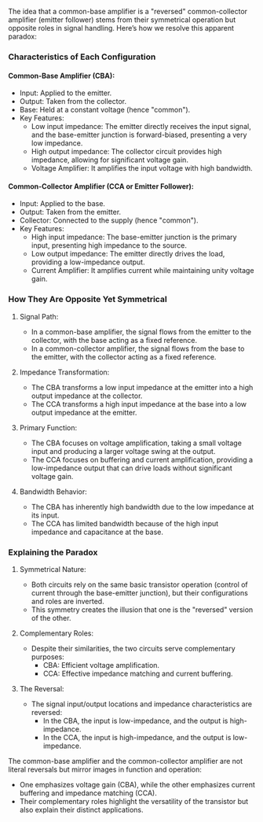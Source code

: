 The idea that a common-base amplifier is a "reversed" common-collector amplifier (emitter follower) stems from their symmetrical operation but opposite roles in signal handling. Here’s how we resolve this apparent paradox:

### Characteristics of Each Configuration

#### Common-Base Amplifier (CBA):
- Input: Applied to the emitter.
- Output: Taken from the collector.
- Base: Held at a constant voltage (hence "common").
- Key Features:
  - Low input impedance: The emitter directly receives the input signal, and the base-emitter junction is forward-biased, presenting a very low impedance.
  - High output impedance: The collector circuit provides high impedance, allowing for significant voltage gain.
  - Voltage Amplifier: It amplifies the input voltage with high bandwidth.

#### Common-Collector Amplifier (CCA or Emitter Follower):
- Input: Applied to the base.
- Output: Taken from the emitter.
- Collector: Connected to the supply (hence "common").
- Key Features:
  - High input impedance: The base-emitter junction is the primary input, presenting high impedance to the source.
  - Low output impedance: The emitter directly drives the load, providing a low-impedance output.
  - Current Amplifier: It amplifies current while maintaining unity voltage gain.

### How They Are Opposite Yet Symmetrical

1. Signal Path:
   - In a common-base amplifier, the signal flows from the emitter to the collector, with the base acting as a fixed reference.
   - In a common-collector amplifier, the signal flows from the base to the emitter, with the collector acting as a fixed reference.

2. Impedance Transformation:
   - The CBA transforms a low input impedance at the emitter into a high output impedance at the collector.
   - The CCA transforms a high input impedance at the base into a low output impedance at the emitter.

3. Primary Function:
   - The CBA focuses on voltage amplification, taking a small voltage input and producing a larger voltage swing at the output.
   - The CCA focuses on buffering and current amplification, providing a low-impedance output that can drive loads without significant voltage gain.

4. Bandwidth Behavior:
   - The CBA has inherently high bandwidth due to the low impedance at its input.
   - The CCA has limited bandwidth because of the high input impedance and capacitance at the base.

### Explaining the Paradox

1. Symmetrical Nature:
   - Both circuits rely on the same basic transistor operation (control of current through the base-emitter junction), but their configurations and roles are inverted.
   - This symmetry creates the illusion that one is the "reversed" version of the other.

2. Complementary Roles:
   - Despite their similarities, the two circuits serve complementary purposes:
     - CBA: Efficient voltage amplification.
     - CCA: Effective impedance matching and current buffering.

3. The Reversal:
   - The signal input/output locations and impedance characteristics are reversed:
     - In the CBA, the input is low-impedance, and the output is high-impedance.
     - In the CCA, the input is high-impedance, and the output is low-impedance.

The common-base amplifier and the common-collector amplifier are not literal reversals but mirror images in function and operation:
- One emphasizes voltage gain (CBA), while the other emphasizes current buffering and impedance matching (CCA).
- Their complementary roles highlight the versatility of the transistor but also explain their distinct applications.
